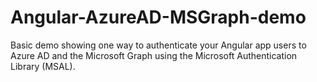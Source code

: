 # Angular-AzureAD-MSGraph-demo
Basic demo showing one way to authenticate your Angular app users to Azure AD and the Microsoft Graph using the Microsoft Authentication Library (MSAL).
